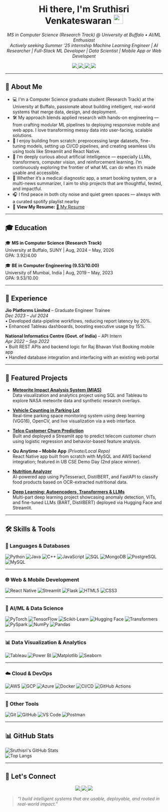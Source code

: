 <h1 align="center">
  Hi there, I'm Sruthisri Venkateswaran 
  <img src="https://media.giphy.com/media/hvRJCLFzcasrR4ia7z/giphy.gif" width="30px"/>
</h1>

<p align="center">
  <em>MS in Computer Science (Research Track) @ University at Buffalo • AI/ML Enthusiast</em><br>
  <em>Actively seeking Summer '25 internship Machine Learning Engineer | AI Researcher | Full-Stack ML Developer | Data Scientist | Mobile App or Web Developent</em><br>
</p>

<p align="center">
  <a href="mailto:sv94@buffalo.edu">
    <img src="https://img.shields.io/badge/Email-sv94@buffalo.edu-D14836?style=for-the-badge&logo=gmail&logoColor=white"/>
  </a>
  <a href="https://github.com/sruthi7sri">
    <img src="https://img.shields.io/badge/GitHub-sruthi7sri-181717?style=for-the-badge&logo=github&logoColor=white"/>
  </a>
  <a href="https://linkedin.com/in/sruthisri">
    <img src="https://img.shields.io/badge/LinkedIn-Sruthisri%20Venkateswaran-0A66C2?style=for-the-badge&logo=linkedin&logoColor=white"/>
  </a>
  <a href="https://sruthi7sri.github.io">
    <img src="https://img.shields.io/badge/Portfolio-Click_Here-FF4081?style=for-the-badge&logo=googlechrome&logoColor=white"/>
  </a>
</p>

---

## 📝 About Me

- 💻 I'm a Computer Science graduate student (Research Track) at the University at Buffalo, passionate about building intelligent, real-world systems that merge data, design, and deployment.
- 🛠️ My approach blends applied research with hands-on engineering — from crafting modular ML pipelines to deploying responsive mobile and web apps. I love transforming messy data into user-facing, scalable solutions.
- 🚀 I enjoy building from scratch: preprocessing large datasets, fine-tuning models, setting up CI/CD pipelines, and creating seamless UIs using tools like Streamlit and React Native.
- 🧠 I’m deeply curious about artificial intelligence — especially LLMs, transformers, computer vision, and reinforcement learning. I’m continuously exploring the frontier of what ML can do when it’s made usable and accessible.
- 📱 Whether it’s a medical diagnostic app, a smart booking system, or a multi-news summarizer, I aim to ship projects that are thoughtful, tested, and impactful. 
- 🎧 I find peace in both city noise and quiet green spaces — always with a curated spotify playlist nearby  
- 📄 **View My Resume:** [📝  My Resume](https://drive.google.com/file/d/1rd6gA08YHpeRkcvb2wngKkeFDF3s_m9L/view?usp=sharing)

---

## 🎓 Education  
🎓 **MS in Computer Science (Research Track)**  
University at Buffalo, SUNY | Aug, 2024 – May, 2026  
GPA: 3.92/4.00

🎓 **BE in Computer Engineering (9.53/10.00)**  
University of Mumbai, India | Aug, 2019 – May, 2023  
GPA: 9.53/10.00

---

## 💼 Experience  

**Jio Platforms Limited** – Graduate Engineer Trainee  
*Dec 2023 – Jul 2024*  
•	Developed data-pipeline workflows, reducing report latency by 20%.  
•	Enhanced Tableau dashboards, boosting executive usage by 15%.


**National Informatics Centre (Govt. of India)** – API Intern  
*Apr 2022 – Sep 2022*  
• Built REST APIs and backend logic for Raj Bhavan Visit Booking mobile app  
• Handled database integration and interfacing with an existing web portal  

---

## 🚀 Featured Projects

- [**Meteorite Impact Analysis System (MIAS)**](https://github.com/sruthi7sri/Meteorite-Impact-Analysis-System-MIAS)  
  Data visualization and analytics project using SQL and Tableau to explore NASA meteorite data and synthetic research overlays.

- [**Vehicle Counting in Parking Lot**](https://github.com/sruthi7sri/Vehicle-Counting-in-Parking-Lot)  
  Real-time parking space monitoring system using deep learning (VGG16), OpenCV, and live visualization via a web interface.

- [**Telco Customer Churn Prediction**](https://github.com/sruthi7sri/Telco-Customer-Churn-Analysis-Prediction)  
  Built and deployed a Streamlit app to predict telecom customer churn using logistic regression and behavior-based feature analysis.

- **Qu Anytime – Mobile App** *(Private/Local Repo)*  
  React Native app built from scratch with MySQL and AWS backend integration; featured in UB CSE Demo Day (2nd place winner).

- [**Nutrition Analyzer**](https://github.com/sruthi7sri/nutrition-analyzer)  
  AI-powered app using PyTesseract, DistilBERT, and FastAPI to classify food products based on OCR-extracted nutritional data.

- [**Deep Learning: Autoencoders, Transformers & LLMs**](https://github.com/sruthi7sri/deep-learning-autoencoder-transformer-llm-apps)  
  Multi-part deep learning project showcasing anomaly detection, ViTs, and fine-tuned LLMs (BART, DistilBERT) deployed via Hugging Face and Streamlit.  

---

## 🛠️ Skills & Tools

### 🧩 Languages & Databases
![Python](https://img.shields.io/badge/Python-3776AB?style=for-the-badge&logo=python&logoColor=white)
![Java](https://img.shields.io/badge/Java-ED8B00?style=for-the-badge&logo=openjdk&logoColor=white)
![C++](https://img.shields.io/badge/C++-00599C?style=for-the-badge&logo=c%2B%2B&logoColor=white)
![JavaScript](https://img.shields.io/badge/JavaScript-F7DF1E?style=for-the-badge&logo=javascript&logoColor=black)
![SQL](https://img.shields.io/badge/SQL-CC2927?style=for-the-badge&logo=postgresql&logoColor=white)
![MongoDB](https://img.shields.io/badge/MongoDB-47A248?style=for-the-badge&logo=mongodb&logoColor=white)
![PostgreSQL](https://img.shields.io/badge/PostgreSQL-336791?style=for-the-badge&logo=postgresql&logoColor=white)
![MySQL](https://img.shields.io/badge/MySQL-00758F?style=for-the-badge&logo=mysql&logoColor=white)

---

### 🌐 Web & Mobile Development
![React Native](https://img.shields.io/badge/React_Native-20232A?style=for-the-badge&logo=react&logoColor=61DAFB)
![Streamlit](https://img.shields.io/badge/Streamlit-FF4B4B?style=for-the-badge&logo=streamlit&logoColor=white)
![Flask](https://img.shields.io/badge/Flask-000000?style=for-the-badge&logo=flask&logoColor=white)
![HTML5](https://img.shields.io/badge/HTML5-E34F26?style=for-the-badge&logo=html5&logoColor=white)
![CSS3](https://img.shields.io/badge/CSS3-1572B6?style=for-the-badge&logo=css3&logoColor=white)

---

### 🤖 AI/ML & Data Science
![PyTorch](https://img.shields.io/badge/PyTorch-EE4C2C?style=for-the-badge&logo=pytorch&logoColor=white)
![TensorFlow](https://img.shields.io/badge/TensorFlow-FF6F00?style=for-the-badge&logo=tensorflow&logoColor=white)
![Scikit-Learn](https://img.shields.io/badge/scikit--learn-F7931E?style=for-the-badge&logo=scikitlearn&logoColor=white)
![Hugging Face](https://img.shields.io/badge/Hugging_Face-FFD21F?style=for-the-badge&logo=huggingface&logoColor=black)
![Transformers](https://img.shields.io/badge/Transformers-000000?style=for-the-badge&logo=github&logoColor=white)
![PySpark](https://img.shields.io/badge/PySpark-E25A1C?style=for-the-badge&logo=apachespark&logoColor=white)
![NumPy](https://img.shields.io/badge/NumPy-013243?style=for-the-badge&logo=numpy&logoColor=white)
![Pandas](https://img.shields.io/badge/Pandas-150458?style=for-the-badge&logo=pandas&logoColor=white)

---

### 📊 Data Visualization & Analytics
![Tableau](https://img.shields.io/badge/Tableau-E97627?style=for-the-badge&logo=tableau&logoColor=white)
![Power BI](https://img.shields.io/badge/PowerBI-F2C811?style=for-the-badge&logo=powerbi&logoColor=black)
![Matplotlib](https://img.shields.io/badge/Matplotlib-11557C?style=for-the-badge&logo=matplotlib&logoColor=white)
![Seaborn](https://img.shields.io/badge/Seaborn-3776AB?style=for-the-badge&logo=python&logoColor=white)

---

### ☁️ Cloud & DevOps
![AWS](https://img.shields.io/badge/AWS-232F3E?style=for-the-badge&logo=amazonaws&logoColor=white)
![GCP](https://img.shields.io/badge/GCP-4285F4?style=for-the-badge&logo=googlecloud&logoColor=white)
![Azure](https://img.shields.io/badge/Azure-0078D4?style=for-the-badge&logo=microsoftazure&logoColor=white)
![Docker](https://img.shields.io/badge/Docker-2496ED?style=for-the-badge&logo=docker&logoColor=white)
![CI/CD](https://img.shields.io/badge/CI%2FCD-007ACC?style=for-the-badge&logo=githubactions&logoColor=white)
![GitHub Actions](https://img.shields.io/badge/GitHub_Actions-2088FF?style=for-the-badge&logo=githubactions&logoColor=white)

---

### 🧰 Other Tools
![Git](https://img.shields.io/badge/Git-F05032?style=for-the-badge&logo=git&logoColor=white)
![GitHub](https://img.shields.io/badge/GitHub-181717?style=for-the-badge&logo=github&logoColor=white)
![VS Code](https://img.shields.io/badge/VS%20Code-007ACC?style=for-the-badge&logo=visualstudiocode&logoColor=white)
![Postman](https://img.shields.io/badge/Postman-FF6C37?style=for-the-badge&logo=postman&logoColor=white)


---

## 📊 GitHub Stats  

![Sruthisri's GitHub Stats](https://github-readme-stats.vercel.app/api?username=sruthi7sri&show_icons=true&theme=default)  
![Top Langs](https://github-readme-stats.vercel.app/api/top-langs/?username=sruthi7sri&layout=compact)  

---

## 👋 Let's Connect  
<p align="center">
  <a href="mailto:sv94@buffalo.edu">
    <img src="https://img.shields.io/badge/Email-sv94@buffalo.edu-D14836?style=for-the-badge&logo=gmail&logoColor=white"/>
  </a>
  <a href="https://linkedin.com/in/sruthisri">
    <img src="https://img.shields.io/badge/LinkedIn-Sruthisri%20Venkateswaran-0A66C2?style=for-the-badge&logo=linkedin&logoColor=white"/>
  </a>
  <a href="https://sruthi7sri.github.io">
    <img src="https://img.shields.io/badge/Portfolio-Click_Here-FF4081?style=for-the-badge&logo=googlechrome&logoColor=white"/>
  </a>
</p>

> *“I build intelligent systems that are usable, deployable, and rooted in real-world impact.”*

